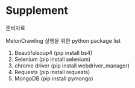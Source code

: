 # Supplement
준비자료

MelonCrawling 실행을 위한 python package list
1. Beautifulsoup4 (pip install bs4)
2. Selenium (pip install selenium)
3. chrome driver (pip install webdriver_manager)
4. Requests (pip install requests)
5. MongoDB (pip install pymongo)
